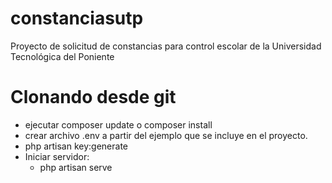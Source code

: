 # constanciasutp
Proyecto de solicitud de constancias para control escolar de la Universidad Tecnológica del Poniente

Clonando desde git
==================
* ejecutar composer update o composer install
* crear archivo .env a partir del ejemplo que se incluye en el proyecto.
* php artisan key:generate
* Iniciar servidor:
	- php artisan serve


